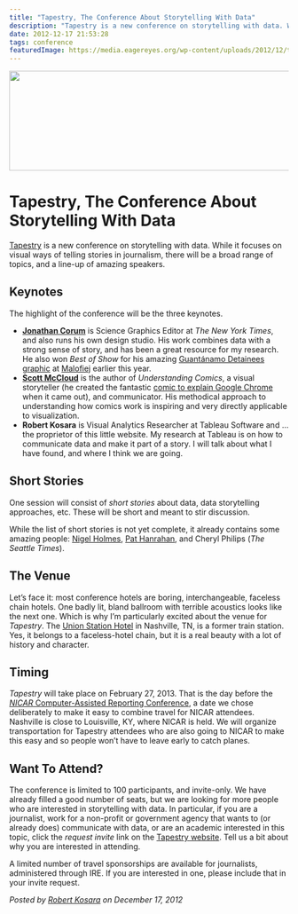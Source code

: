 ```yaml
---
title: "Tapestry, The Conference About Storytelling With Data"
description: "Tapestry is a new conference on storytelling with data. While it focuses on visual ways of telling stories in journalism, there will be a broad range of topics, and a line-up of amazing speakers."
date: 2012-12-17 21:53:28
tags: conference
featuredImage: https://media.eagereyes.org/wp-content/uploads/2012/12/tapestry.png
---
```


<p align="center"><img class="aligncenter size-full wp-image-2116" title="Tapestry Conference" alt="" src="https://media.eagereyes.org/wp-content/uploads/2012/12/tapestry.png" width="600" height="180" /></p>

# Tapestry, The Conference About Storytelling With Data

<a href="http://www.tapestryconference.com">Tapestry</a> is a new conference on storytelling with data. While it focuses on visual ways of telling stories in journalism, there will be a broad range of topics, and a line-up of amazing speakers.


## Keynotes

The highlight of the conference will be the three keynotes.

<ul>
    <li><a href="http://13pt.com/corum/"><strong>Jonathan Corum</strong></a> is Science Graphics Editor at <em>The New York Times</em>, and also runs his own design studio. His work combines data with a strong sense of story, and has been a great resource for my research. He also won <em>Best of Show</em> for his amazing <a href="http://style.org/lines/">Guantánamo Detainees graphic</a> at <a title="Malofiej 20" href="http://eagereyes.org/journalism/malofiej-20">Malofiej</a> earlier this year.</li>
    <li><a href="http://scottmccloud.com"><strong>Scott McCloud</strong></a> is the author of <em>Understanding Comics</em>, a visual storyteller (he created the fantastic <a href="http://www.google.com/googlebooks/chrome/">comic to explain Google Chrome</a> when it came out), and communicator. His methodical approach to understanding how comics work is inspiring and very directly applicable to visualization.</li>
    <li><strong>Robert Kosara</strong> is Visual Analytics Researcher at Tableau Software and … the proprietor of this little website. My research at Tableau is on how to communicate data and make it part of a story. I will talk about what I have found, and where I think we are going.</li>
</ul>

## Short Stories

One session will consist of <em>short stories</em> about data, data storytelling approaches, etc. These will be short and meant to stir discussion.

While the list of short stories is not yet complete, it already contains some amazing people: <a title="List of Influences: Nigel Holmes" href="http://eagereyes.org/influences/nigel-holmes">Nigel Holmes</a>, <a title="List of Influences: Pat Hanrahan" href="http://eagereyes.org/influences/pat-hanrahan">Pat Hanrahan</a>, and Cheryl Philips (<em>The Seattle Times</em>).

## The Venue

Let’s face it: most conference hotels are boring, interchangeable, faceless chain hotels. One badly lit, bland ballroom with terrible acoustics looks like the next one. Which is why I’m particularly excited about the venue for <em>Tapestry</em>. The <a href="http://www.unionstationhotelnashville.com">Union Station Hotel</a> in Nashville, TN, is a former train station. Yes, it belongs to a faceless-hotel chain, but it is a real beauty with a lot of history and character.

## Timing

<em>Tapestry</em> will take place on February 27, 2013. That is the day before the <a href="https://www.ire.org/conferences/nicar-2013/"><em>NICAR</em> Computer-Assisted Reporting Conference</a>, a date we chose deliberately to make it easy to combine travel for NICAR attendees. Nashville is close to Louisville, KY, where NICAR is held. We will organize transportation for Tapestry attendees who are also going to NICAR to make this easy and so people won’t have to leave early to catch planes.

## Want To Attend?

The conference is limited to 100 participants, and invite-only. We have already filled a good number of seats, but we are looking for more people who are interested in storytelling with data. In particular, if you are a journalist, work for a non-profit or government agency that wants to (or already does) communicate with data, or are an academic interested in this topic, click the <em>request invite</em> link on the <a href="http://www.tapestryconference.com">Tapestry website</a>. Tell us a bit about why you are interested in attending.

A limited number of travel sponsorships are available for journalists, administered through IRE. If you are interested in one, please include that in your invite request.


_Posted by <a href="/about">Robert Kosara</a> on December 17, 2012_


